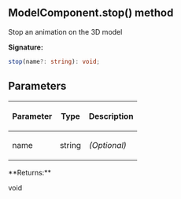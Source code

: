 
## ModelComponent.stop() method

Stop an animation on the 3D model

**Signature:**

```typescript
stop(name?: string): void;
```

## Parameters

<table><thead><tr><th>

Parameter


</th><th>

Type


</th><th>

Description


</th></tr></thead>
<tbody><tr><td>

name


</td><td>

string


</td><td>

_(Optional)_


</td></tr>
</tbody></table>
**Returns:**

void

